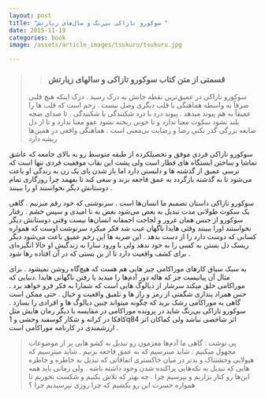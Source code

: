 ```yaml
---
layout: post
title: "سوکورو تازاکی بی‌رنگ و سال‌های زیارتش "
date: 2015-11-19
categories: book
image: /assets/article_images/tsukuru/tsukuru.jpg

---
```

>> <h3> قسمتی از متن کتاب سوکورو تازاکی و سالهای زیارتش </h3>
>سوکورو تازاکی در عمیق‌ترین نقطه جانش به درک رسید . درک اینکه هیچ قلبی صرفاً به واسطه هماهنگی با قلب دیگری وصل نیست . زخم است که قلب ها را عمیقاً به هم پیوند میدهد . 
پیوند درد با درد شکنندگی با شکنندگی . تا صدای ضجه بلند نشود سکوت معنا ندارد و تا خونی ریخته نشود عفو معنا ندارد و تا از دل ضایعه بزرگی گذر نکنی رضا و رضایت بی‌معنی است . هماهنگی واقعی در همین‌ها ریشه دارد 



  سوکورو تازاکی  فردی موفق و تحصیلکرده از طبقه متوسط رو به بالای جامعه که عاشق تماشا و ساختن ایستگاه های قطار است  ولی پشت این نقاب موفقیت فردی تنها است که ترسی عمیق از  گذشته ها و دلبستن دارد  اما باز شدن پای یک زن به زندگی او باعث می‌شود تا به گذشته بازگردد  به عمق فاجعه بزند و سعی کند تا بفهمد چرا روزگاری تمام دوستانش دیگر نخواستند او را ببینند . 

سوکورو تازاکی داستان تصمیم ما انسان‌ها است . سرنوشتی که خود رقم میزنیم . گاهی یک سکوت طولانی مدت تبدیل به بغض می‌شود  بغض به نا امیدی و سپس خشم . رفتار سوکورو از جنس همان غرور و لجاجت احمقانه انسان‌ها نیست وقتی دوستانش دیگر نخواستند اورا ببینند وقتی هایدا ناگهان غیب شد فکر میکرد سرنوشت اوست که همواره کسانی که دوست دارد را از دست بدهد . این ضربه ها این زخم عمیق باعث می‌شود دیگر ریسک دل بستن به کسی را به خود ندهد ولی با ورود سارا به زندگیش او حالا انگیزه‌ای برای کشف واقعیت دارد تا از بن بستی که در آن افتاده رها شود .

به سبک سیاق کارهای موراکامی چیز هایی هم هست که هیچ‌گاه روشن نمیشود . برای مثال آن پیانیست جز که هاله دور آدم‌ها را میدید یا رفتن ناگهانی هایدا .دنیایی که موراکامی خلق میکند سرشار از دیالوگ هایی است که شمارا به فکر فرو خواهد برد . حس همزاد پنداری شگفتی از رمز و راز ها و تلفیق واقعیت و خیال  . حتی ممکن است گاهی به موراکامی رشک برید که چگونه میتواند چنین دیالوگ ها و افرادی را بسازد . سوکورو تازاکی بی‌رنگ شاید در پرونده موراکامی در مقایسه با دیگر رمان هایش مثل کافکا در کرانه و شکار گوسفند وحشی و 1q84 اثر شاخصی نباشد ولی کماکان اثر ارزشمندی در کارنامه موراکامی است . 

 >پی نوشت : گاهی ما آدم‌ها مغزمون رو تبدیل به کشو هایی پر از موضوعات مجهول میکنیم . شاید میترسیم که به عمق فاجعه بزنیم . شاید میترسیم که هیولایی وحشتناک و بدتر در میان خاکستری اتفاقاتی که تبدیل به خاطره و خاطره هایی که تبدیل به تکه‌هایی پراکنده شدن وجود داشته باشه  . ولی زمانی باید همه این‌ها رو کنار بزاریم و بپرسیم چرا . چه بهتر که تلاش بکنیم و شکست بخوریم تا همواره حسرت این رو بکشیم که چرا روزی نپرسیدیم چرا ؟



